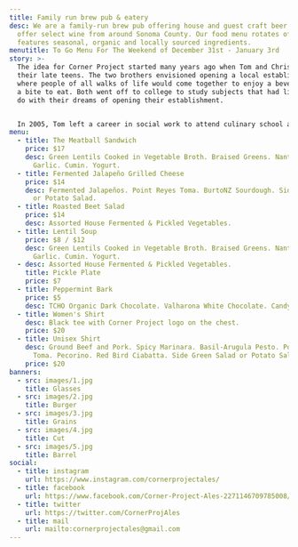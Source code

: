 ```yaml
---
title: Family run brew pub & eatery
desc: We are a family-run brew pub offering house and guest craft beer. We also
  offer select wine from around Sonoma County. Our food menu rotates often, and
  features seasonal, organic and locally sourced ingredients.
menutitle: To Go Menu For The Weekend of December 31st - January 3rd
story: >-
  The idea for Corner Project started many years ago when Tom and Chris were in
  their late teens. The two brothers envisioned opening a local establishment
  where people of all walks of life would come together to enjoy a beverage and
  a bite to eat. Both went off to college to study subjects that had little to
  do with their dreams of opening their establishment.


  In 2005, Tom left a career in social work to attend culinary school and a few years later, Chris began brewing beer on his stove-top. In early 2017 the two of them revisited their dream in a more serious mindset and brought the concept of Corner Project to fruition.
menu:
  - title: The Meatball Sandwich
    price: $17
    desc: Green Lentils Cooked in Vegetable Broth. Braised Greens. Nante Carrots.
      Garlic. Cumin. Yogurt.
  - title: Fermented Jalapeño Grilled Cheese
    price: $14
    desc: Fermented Jalapeños. Point Reyes Toma. BurtoNZ Sourdough. Side Green Salad
      or Potato Salad.
  - title: Roasted Beet Salad
    price: $14
    desc: Assorted House Fermented & Pickled Vegetables.
  - title: Lentil Soup
    price: $8 / $12
    desc: Green Lentils Cooked in Vegetable Broth. Braised Greens. Nante Carrots.
      Garlic. Cumin. Yogurt.
  - desc: Assorted House Fermented & Pickled Vegetables.
    title: Pickle Plate
    price: $7
  - title: Peppermint Bark
    price: $5
    desc: TCHO Organic Dark Chocolate. Valharona White Chocolate. Candy Cane.
  - title: Women's Shirt
    desc: Black tee with Corner Project logo on the chest.
    price: $20
  - title: Unisex Shirt
    desc: Ground Beef and Pork. Spicy Marinara. Basil-Arugula Pesto. Point Reyes
      Toma. Pecorino. Red Bird Ciabatta. Side Green Salad or Potato Salad.
    price: $20
banners:
  - src: images/1.jpg
    title: Glasses
  - src: images/2.jpg
    title: Burger
  - src: images/3.jpg
    title: Grains
  - src: images/4.jpg
    title: Cut
  - src: images/5.jpg
    title: Barrel
social:
  - title: instagram
    url: https://www.instagram.com/cornerprojectales/
  - title: facebook
    url: https://www.facebook.com/Corner-Project-Ales-2271146709785008/
  - title: twitter
    url: https://twitter.com/CornerProjAles
  - title: mail
    url: mailto:cornerprojectales@gmail.com
---
```

